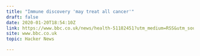 ```yaml
---
title: "Immune discovery 'may treat all cancer'"
draft: false
date: 2020-01-20T18:54:10Z
link: https://www.bbc.co.uk/news/health-51182451?utm_medium=RSS&utm_source=hune
site: www.bbc.co.uk
topic: Hacker News  

---
```

